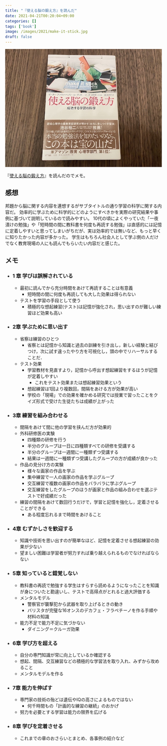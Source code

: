 ```yaml
---
title: "『使える脳の鍛え方』を読んだ"
date: 2021-04-21T00:20:04+09:00
categories: []
tags: ['book']
image: /images/2021/make-it-stick.jpg
draft: false
---
```


![](/images/2021/make-it-stick.jpg)

『[使える脳の鍛え方](https://amzn.to/3v6hUnC)』を読んだのでメモ。

<!--more-->

## 感想

邦題から脳に関する内容を連想するがサブタイトルの通り学習の科学に関する内容だ。
効率的に学ぶために科学的にどのようにすべきかを実際の研究結果や事例に基づいて説明しているので読みやすい。
10代の頃によくやっていた「一夜漬けの勉強」や「短時間の間に教科書を何度も再読する勉強」は直感的には記憶に定着しやすいと思ってしまいがちだが、実は効率的では無いなど、もっと早くに知りたかった内容が多かった。
学生はもちろん社会人として学ぶ側の人だけでなく教育現場の人にも読んでもらいたい内容だと感じた。



## メモ

- ### 1 章 学びは誤解されている
    - 最初に読んでから充分時間をあけて再読することは有意義
        - 短時間の間に何度も再読しても大した効果は得られない
    - テストを学習の手段として使う
        - 積極的な想起練習(テスト)は記憶が強化され，思い出すのが難しい練習ほど効果も高い
- ### 2章 学ぶために思い出す
    - 省察は練習のひとつ
        - 省察とは記憶から知識と過去の訓練を引き出し，新しい経験と結びつけ，次に試す違ったやり方を可視化し，頭の中でリハーサルすることだ．
    - テスト効果
        - 学習教材を見直すより，記憶から呼出す想起練習をするほうが記憶が定着しやすい
            - これをテスト効果または想起練習効果という
        - 想起練習は1回より複数回，間隔をあける方が効果が高い
        - 学校の「現場」での効果を確かめる研究では授業で習ったことをクイズ形式で受けた生徒たちは成績が上がった
- ### 3章 練習を組み合わせる
    - 間隔をあけて間に他の学習を挟んだ方が効果的
    - 外科研修医の実験
        - 四種類の研修を行う
        - 半分のグループは一日に四種類すべての研修を受講する
        - 半分のグループは一週間に一種類ずつ受講する
        - 結果は一週間に一種類ずつ受講したグループの方が成績が良かった
    - 作品の見分け方の実験
        - 様々な画家の作品を学ぶ
        - 集中練習で一人の画家の作品を学ぶグループ
        - 交互練習で複数の画家の作品をバラバラに学ぶグループ
        - 交互練習をしたグループのほうが画家と作品の組み合わせを選ぶテストで好成績だった
    - 練習の間隔をあけて数回行うだけで，学習と記憶を強化し，定着させることができる
        - ある程度忘れるまで時間をあけること
- ### 4章 むずかしさを歓迎する
    - 知識や技術を思い出すのが簡単なほど、記憶を定着させる想起練習の効果が少ない
    - 望ましい困難は学習者が努力すれば乗り越えられるものでなければならない
- ### 5章 知っていると錯覚しない
    - 教科書の再読で勉強する学生はすらすら読めるようになったことを知識が身についたと勘違いし、テストで高得点がとれると過大評価する
    - メンタルモデル
        - 警察官が襲撃犯から武器を取り上げるときの動き
        - バリスタが完璧な16オンスのデカフェ・フラペチーノを作る手順や材料の知識
    - 能力不足で能力不足に気づかない
        - ダイニング＝クルーガ効果
- ### 6章 学び方を超える
    - 自分の専門知識が常に向上しているか確認する
    - 想起、間隔、交互練習などの積極的な学習法を取り入れ、みずから攻めること
    - メンタルモデルを作る
- ### 7章 能力を伸ばす
    - 専門家の技術の殆どは遺伝やIQの高さによるものではない
        - 何千時間もの「計画的な練習の継続」のおかげ
    - 努力を必要とする学習は能力の限界を広げる
- ### 8章 学びを定着させる
    - これまでの章のおさらいとまとめ、各事例の紹介など

